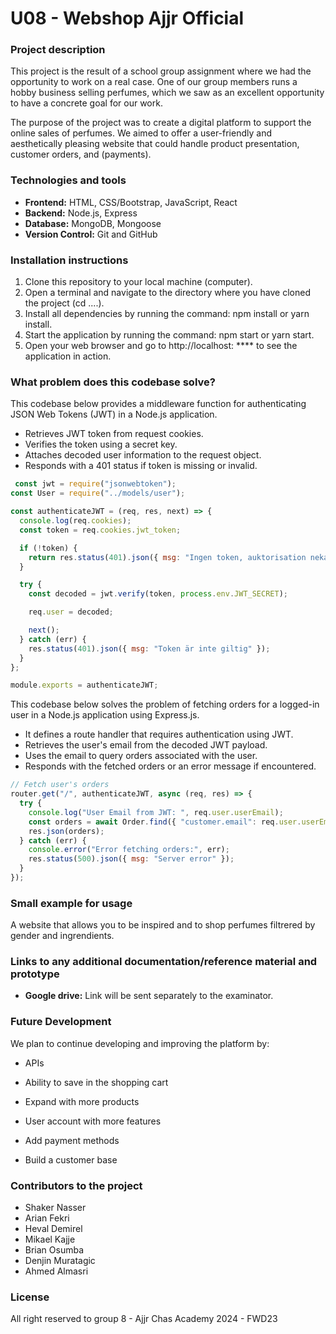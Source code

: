 # U08 - Webshop Ajjr Official

### Project description
This project is the result of a school group assignment where we had the opportunity to work on a real case. One of our group members runs a hobby business selling perfumes, which we saw as an excellent opportunity to have a concrete goal for our work.

The purpose of the project was to create a digital platform to support the online sales of perfumes. We aimed to offer a user-friendly and aesthetically pleasing website that could handle product presentation, customer orders, and (payments).

### Technologies and tools 

- **Frontend:** HTML, CSS/Bootstrap, JavaScript, React
- **Backend:** Node.js, Express
- **Database:** MongoDB, Mongoose
- **Version Control:** Git and GitHub 

### Installation instructions

1. Clone this repository to your local machine (computer).
2. Open a terminal and navigate to the directory where you have cloned the project (cd ....).
3. Install all dependencies by running the command: npm install or yarn install.
4. Start the application by running the command: npm start or yarn start.
5. Open your web browser and go to http://localhost: **** to see the application in action.

### What problem does this codebase solve?

This codebase below provides a middleware function for authenticating JSON Web Tokens (JWT) in a Node.js application.

 - Retrieves JWT token from request cookies.
 - Verifies the token using a secret key.
 - Attaches decoded user information to the request object.
 - Responds with a 401 status if token is missing or invalid.

```js
 const jwt = require("jsonwebtoken");
const User = require("../models/user");

const authenticateJWT = (req, res, next) => {
  console.log(req.cookies);
  const token = req.cookies.jwt_token;

  if (!token) {
    return res.status(401).json({ msg: "Ingen token, auktorisation nekad" });
  }

  try {
    const decoded = jwt.verify(token, process.env.JWT_SECRET);

    req.user = decoded;

    next();
  } catch (err) {
    res.status(401).json({ msg: "Token är inte giltig" });
  }
};

module.exports = authenticateJWT;
```

This codebase below solves the problem of fetching orders for a logged-in user in a Node.js application using Express.js.

 - It defines a route handler that requires authentication using JWT.
 - Retrieves the user's email from the decoded JWT payload.
 - Uses the email to query orders associated with the user.
 - Responds with the fetched orders or an error message if encountered.

```js
// Fetch user's orders
router.get("/", authenticateJWT, async (req, res) => {
  try {
    console.log("User Email from JWT: ", req.user.userEmail);
    const orders = await Order.find({ "customer.email": req.user.userEmail });
    res.json(orders);
  } catch (err) {
    console.error("Error fetching orders:", err);
    res.status(500).json({ msg: "Server error" });
  }
}); 

```

### Small example for usage

A website that allows you to be inspired and to shop perfumes filtrered by gender and ingrendients. 


### Links to any additional documentation/reference material and prototype

- **Google drive:** Link will be sent separately to the examinator. 

### Future Development

We plan to continue developing and improving the platform by:

* APIs

* Ability to save in the shopping cart

* Expand with more products

* User account with more features

* Add payment methods

* Build a customer base

### Contributors to the project

* Shaker Nasser
* Arian Fekri
* Heval Demirel 
* Mikael Kajje 
* Brian Osumba 
* Denjin Muratagic
* Ahmed Almasri 

### License

All right reserved to group 8 - Ajjr Chas Academy 2024 - FWD23